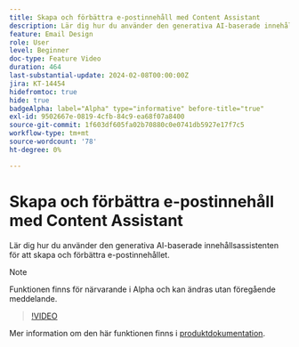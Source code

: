 ```yaml
---
title: Skapa och förbättra e-postinnehåll med Content Assistant
description: Lär dig hur du använder den generativa AI-baserade innehållsassistenten för att skapa och förbättra e-postinnehållet.
feature: Email Design
role: User
level: Beginner
doc-type: Feature Video
duration: 464
last-substantial-update: 2024-02-08T00:00:00Z
jira: KT-14454
hidefromtoc: true
hide: true
badgeAlpha: label="Alpha" type="informative" before-title="true"
exl-id: 9502667e-0819-4cfb-84c9-ea68f07a8400
source-git-commit: 1f603df605fa02b70880c0e0741db5927e17f7c5
workflow-type: tm+mt
source-wordcount: '78'
ht-degree: 0%

---
```


# Skapa och förbättra e-postinnehåll med Content Assistant

Lär dig hur du använder den generativa AI-baserade innehållsassistenten för att skapa och förbättra e-postinnehållet.

>[!NOTE]
>
> Funktionen finns för närvarande i Alpha och kan ändras utan föregående meddelande.

>[!VIDEO](https://video.tv.adobe.com/v/3425796/?learn=on)

Mer information om den här funktionen finns i [produktdokumentation](https://experienceleague.adobe.com/en/docs/campaign-web/v8/msg/email/content/content-assistant/generative-gs).
